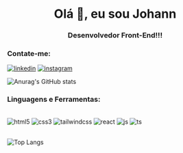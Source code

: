 <h1 align="center">Olá 👋, eu sou Johann</h1>
<h3 align="center">Desenvolvedor Front-End!!!</h3>
<h3 align="left">Contate-me:</h3>

[![linkedin](https://img.shields.io/badge/LinkedIn-0077B5?style=for-the-badge&logo=linkedin&logoColor=white)](https://www.linkedin.com/in/johann-fritzke-5727b51a2/)
[![instagram](https://img.shields.io/badge/Instagram-E4405F?style=for-the-badge&logo=instagram&logoColor=white)](https://www.instagram.com/johannfritzke/)


![Anurag's GitHub stats](https://github-readme-stats.vercel.app/api?username=JohannFritzke&show_icons=true&theme=dark)

<h3 align="left">Linguagens e Ferramentas:</h3>
<div style="display: inline_block"><br/>
<img aling="center" alt="html5" src="https://img.shields.io/badge/HTML5-E34F26?style=for-the-badge&logo=html5&logoColor=white">
<img aling="center" alt="css3" src="https://img.shields.io/badge/CSS3-1572B6?style=for-the-badge&logo=css3&logoColor=white">
<img aling="center" alt="tailwindcss" src="https://img.shields.io/badge/Tailwind_CSS-38B2AC?style=for-the-badge&logo=tailwind-css&logoColor=white">
<img aling="center" alt="react" src="https://img.shields.io/badge/React-20232A?style=for-the-badge&logo=react&logoColor=61DAFB">

<img aling="center" alt="js" src="https://img.shields.io/badge/JavaScript-323330?style=for-the-badge&logo=javascript&logoColor=F7DF1E">
<img aling="center" alt="ts" src="https://img.shields.io/badge/TypeScript-007ACC?style=for-the-badge&logo=typescript&logoColor=white">
</div>
<br/>

![Top Langs](https://github-readme-stats.vercel.app/api/top-langs/?username=JohannFritzke)
